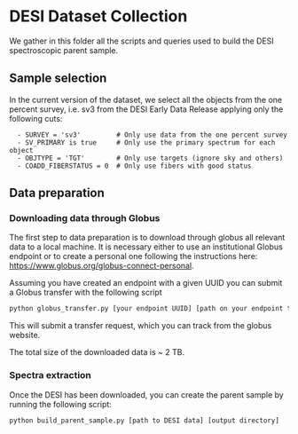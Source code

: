 # DESI Dataset Collection

We gather in this folder all the scripts and queries used to build the DESI spectroscopic parent sample.

## Sample selection

In the current version of the dataset, we select all the objects from the one percent survey, i.e. sv3 from the 
DESI Early Data Release applying only the following cuts:
```
  - SURVEY = 'sv3'         # Only use data from the one percent survey
  - SV_PRIMARY is true     # Only use the primary spectrum for each object
  - OBJTYPE = 'TGT'        # Only use targets (ignore sky and others)
  - COADD_FIBERSTATUS = 0  # Only use fibers with good status
```

## Data preparation

### Downloading data through Globus

The first step to data preparation is to download through globus all relevant data to a local machine. It is necessary either to use an institutional Globus endpoint or to create a personal one following the instructions here: https://www.globus.org/globus-connect-personal.

Assuming you have created an endpoint with a given UUID you can submit a Globus transfer with the following script
```bash
python globus_transfer.py [your endpoint UUID] [path on your endpoint to download data]
```
This will submit a transfer request, which you can track from the globus website.

The total size of the downloaded data is ~ 2 TB.

### Spectra extraction

Once the DESI has been downloaded, you can create the parent sample by running the following script:
```bash
python build_parent_sample.py [path to DESI data] [output directory]
```
